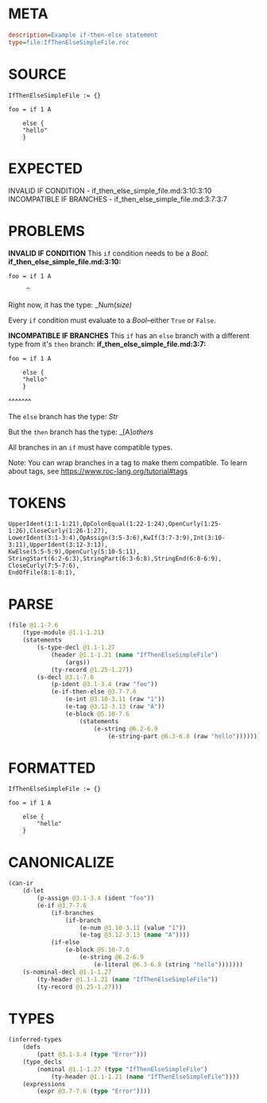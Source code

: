 # META
~~~ini
description=Example if-then-else statement
type=file:IfThenElseSimpleFile.roc
~~~
# SOURCE
~~~roc
IfThenElseSimpleFile := {}

foo = if 1 A

    else {
	"hello"
    }
~~~
# EXPECTED
INVALID IF CONDITION - if_then_else_simple_file.md:3:10:3:10
INCOMPATIBLE IF BRANCHES - if_then_else_simple_file.md:3:7:3:7
# PROBLEMS
**INVALID IF CONDITION**
This `if` condition needs to be a _Bool_:
**if_then_else_simple_file.md:3:10:**
```roc
foo = if 1 A
```
         ^

Right now, it has the type:
    _Num(_size)_

Every `if` condition must evaluate to a _Bool_–either `True` or `False`.

**INCOMPATIBLE IF BRANCHES**
This `if` has an `else` branch with a different type from it's `then` branch:
**if_then_else_simple_file.md:3:7:**
```roc
foo = if 1 A

    else {
	"hello"
    }
```
 ^^^^^^^

The `else` branch has the type:
    _Str_

But the `then` branch has the type:
    _[A]_others_

All branches in an `if` must have compatible types.

Note: You can wrap branches in a tag to make them compatible.
To learn about tags, see <https://www.roc-lang.org/tutorial#tags>

# TOKENS
~~~zig
UpperIdent(1:1-1:21),OpColonEqual(1:22-1:24),OpenCurly(1:25-1:26),CloseCurly(1:26-1:27),
LowerIdent(3:1-3:4),OpAssign(3:5-3:6),KwIf(3:7-3:9),Int(3:10-3:11),UpperIdent(3:12-3:13),
KwElse(5:5-5:9),OpenCurly(5:10-5:11),
StringStart(6:2-6:3),StringPart(6:3-6:8),StringEnd(6:8-6:9),
CloseCurly(7:5-7:6),
EndOfFile(8:1-8:1),
~~~
# PARSE
~~~clojure
(file @1.1-7.6
	(type-module @1.1-1.21)
	(statements
		(s-type-decl @1.1-1.27
			(header @1.1-1.21 (name "IfThenElseSimpleFile")
				(args))
			(ty-record @1.25-1.27))
		(s-decl @3.1-7.6
			(p-ident @3.1-3.4 (raw "foo"))
			(e-if-then-else @3.7-7.6
				(e-int @3.10-3.11 (raw "1"))
				(e-tag @3.12-3.13 (raw "A"))
				(e-block @5.10-7.6
					(statements
						(e-string @6.2-6.9
							(e-string-part @6.3-6.8 (raw "hello")))))))))
~~~
# FORMATTED
~~~roc
IfThenElseSimpleFile := {}

foo = if 1 A

	else {
		"hello"
	}
~~~
# CANONICALIZE
~~~clojure
(can-ir
	(d-let
		(p-assign @3.1-3.4 (ident "foo"))
		(e-if @3.7-7.6
			(if-branches
				(if-branch
					(e-num @3.10-3.11 (value "1"))
					(e-tag @3.12-3.13 (name "A"))))
			(if-else
				(e-block @5.10-7.6
					(e-string @6.2-6.9
						(e-literal @6.3-6.8 (string "hello")))))))
	(s-nominal-decl @1.1-1.27
		(ty-header @1.1-1.21 (name "IfThenElseSimpleFile"))
		(ty-record @1.25-1.27)))
~~~
# TYPES
~~~clojure
(inferred-types
	(defs
		(patt @3.1-3.4 (type "Error")))
	(type_decls
		(nominal @1.1-1.27 (type "IfThenElseSimpleFile")
			(ty-header @1.1-1.21 (name "IfThenElseSimpleFile"))))
	(expressions
		(expr @3.7-7.6 (type "Error"))))
~~~
